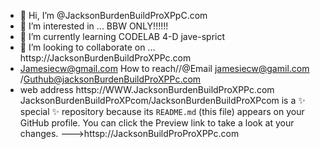 - 👋 Hi, I’m @JacksonBurdenBuildProXPpC.com
- 👀 I’m interested in ... BBW ONLY!!!!!!
- 🌱 I’m currently learning  CODELAB  4-D jave-sprict
- 💞️ I’m looking to collaborate on ... httsp://JacksonBurdenBuildProXPPc.com
- Jamesiecw@gmail.com
  How to reach//@Email jamesiecw@gamil.com
  /Guthub@jacksonBurdenBuildProXPPc.com
- web address httsp://WWW.JacksonBurdenBuildProXPPc.com
JacksonBurdenBuildProXPcom/JacksonBurdenBuildProXPcom is a ✨ special ✨ repository because its `README.md` (this file) appears on your GitHub profile.
You can click the Preview link to take a look at your changes.
--->httsp://JacksonBuildProProXPPc.com

